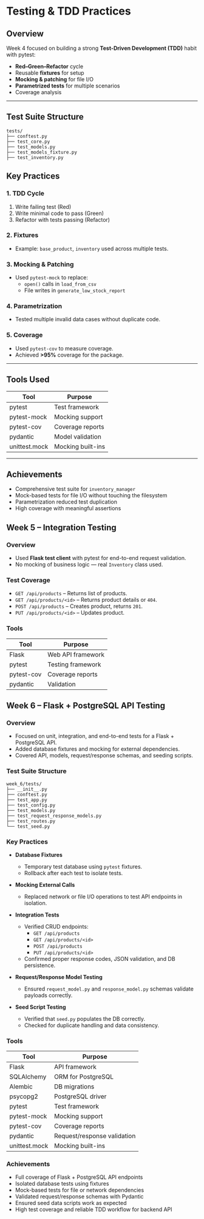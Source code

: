 # Testing & TDD Practices

## Overview
Week 4 focused on building a strong **Test-Driven Development (TDD)** habit with pytest:
- **Red–Green–Refactor** cycle
- Reusable **fixtures** for setup
- **Mocking & patching** for file I/O
- **Parametrized tests** for multiple scenarios
- Coverage analysis

---

## Test Suite Structure
```
tests/
├── conftest.py
├── test_core.py
├── test_models.py
├── test_models_fixture.py
├── test_inventory.py
```


## Key Practices
### 1. TDD Cycle
1. Write failing test (Red)  
2. Write minimal code to pass (Green)  
3. Refactor with tests passing (Refactor)

### 2. Fixtures
- Example: `base_product`, `inventory` used across multiple tests.

### 3. Mocking & Patching
- Used `pytest-mock` to replace:
  - `open()` calls in `load_from_csv`
  - File writes in `generate_low_stock_report`

### 4. Parametrization
- Tested multiple invalid data cases without duplicate code.

### 5. Coverage
- Used `pytest-cov` to measure coverage.
- Achieved **>95%** coverage for the package.

---

## Tools Used
| Tool         | Purpose |
|--------------|---------|
| pytest       | Test framework |
| pytest-mock  | Mocking support |
| pytest-cov   | Coverage reports |
| pydantic     | Model validation |
| unittest.mock| Mocking built-ins |

---

## Achievements
- Comprehensive test suite for `inventory_manager`
- Mock-based tests for file I/O without touching the filesystem
- Parametrization reduced test duplication
- High coverage with meaningful assertions


## Week 5 – Integration Testing

### Overview
- Used **Flask test client** with pytest for end-to-end request validation.
- No mocking of business logic — real `Inventory` class used.

### Test Coverage
- `GET /api/products` – Returns list of products.
- `GET /api/products/<id>` – Returns product details or `404`.
- `POST /api/products` – Creates product, returns `201`.
- `PUT /api/products/<id>` – Updates product.

### Tools
| Tool         | Purpose                  |
|--------------|--------------------------|
| Flask        | Web API framework        |
| pytest       | Testing framework        |
| pytest-cov   | Coverage reports         |
| pydantic     | Validation               |



## Week 6 – Flask + PostgreSQL API Testing

### Overview
- Focused on unit, integration, and end-to-end tests for a Flask + PostgreSQL API.
- Added database fixtures and mocking for external dependencies.
- Covered API, models, request/response schemas, and seeding scripts.

### Test Suite Structure
```
week_6/tests/
├── __init__.py
├── conftest.py
├── test_app.py
├── test_config.py
├── test_models.py
├── test_request_response_models.py
├── test_routes.py
└── test_seed.py
```

### Key Practices
- **Database Fixtures**
  - Temporary test database using `pytest` fixtures.
  - Rollback after each test to isolate tests.

- **Mocking External Calls**
  - Replaced network or file I/O operations to test API endpoints in isolation.

- **Integration Tests**
  - Verified CRUD endpoints:
    - `GET /api/products`
    - `GET /api/products/<id>`
    - `POST /api/products`
    - `PUT /api/products/<id>`
  - Confirmed proper response codes, JSON validation, and DB persistence.

- **Request/Response Model Testing**
  - Ensured `request_model.py` and `response_model.py` schemas validate payloads correctly.

- **Seed Script Testing**
  - Verified that `seed.py` populates the DB correctly.
  - Checked for duplicate handling and data consistency.

### Tools
| Tool           | Purpose                          |
|----------------|----------------------------------|
| Flask          | API framework                    |
| SQLAlchemy     | ORM for PostgreSQL               |
| Alembic        | DB migrations                    |
| psycopg2       | PostgreSQL driver                |
| pytest         | Test framework                   |
| pytest-mock    | Mocking support                  |
| pytest-cov     | Coverage reports                 |
| pydantic       | Request/response validation      |
| unittest.mock  | Mocking built-ins                |

### Achievements

- Full coverage of Flask + PostgreSQL API endpoints
- Isolated database tests using fixtures
- Mock-based tests for file or network dependencies
- Validated request/response schemas with Pydantic
- Ensured seed data scripts work as expected
- High test coverage and reliable TDD workflow for backend API